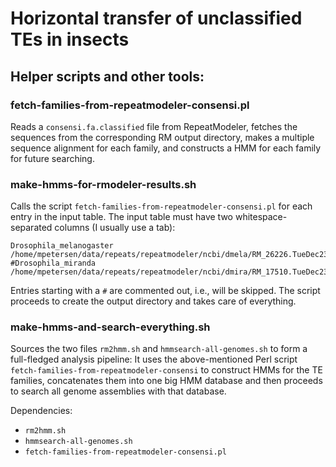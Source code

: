 # Horizontal transfer of unclassified TEs in insects

## Helper scripts and other tools:

### fetch-families-from-repeatmodeler-consensi.pl

Reads a `consensi.fa.classified` file from RepeatModeler, fetches the sequences
from the corresponding RM output directory, makes a multiple sequence alignment
for each family, and constructs a HMM for each family for future searching.

### make-hmms-for-rmodeler-results.sh

Calls the script `fetch-families-from-repeatmodeler-consensi.pl` for each entry
in the input table. The input table must have two whitespace-separated columns
(I usually use a tab):

	Drosophila_melanogaster /home/mpetersen/data/repeats/repeatmodeler/ncbi/dmela/RM_26226.TueDec230307382014
	#Drosophila_miranda     /home/mpetersen/data/repeats/repeatmodeler/ncbi/dmira/RM_17510.TueDec231330262014

Entries starting with a `#` are commented out, i.e., will be skipped. The
script proceeds to create the output directory and takes care of everything.

### make-hmms-and-search-everything.sh

Sources the two files `rm2hmm.sh` and `hmmsearch-all-genomes.sh` to form a
full-fledged analysis pipeline: It uses the above-mentioned Perl script
`fetch-families-from-repeatmodeler-consensi` to construct HMMs for the TE
families, concatenates them into one big HMM database and then proceeds to
search all genome assemblies with that database.

Dependencies:

* `rm2hmm.sh`
* `hmmsearch-all-genomes.sh`
* `fetch-families-from-repeatmodeler-consensi.pl`
